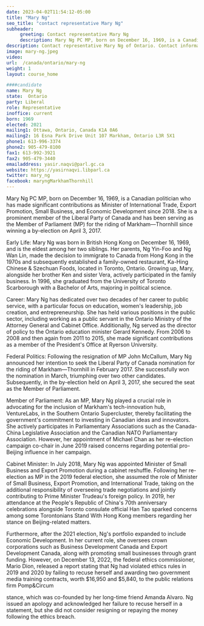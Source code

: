 ```yaml
---
date: 2023-04-02T11:54:12-05:00
title: "Mary Ng"
seo_title: "contact representative Mary Ng"
subheader:
     greeting: Contact representative Mary Ng
     description: Mary Ng PC MP, born on December 16, 1969, is a Canadian politician who has made significant contributions as Minister of International Trade, Export Promotion, Small Business, and Economic Development since 2018.
description: Contact representative Mary Ng of Ontario. Contact information for Mary Ng includes email address, phone number, and mailing address.
image: mary-ng.jpeg
video:
url:  /canada/ontario/mary-ng
weight: 1
layout: course_home

####candidate
name: Mary Ng
state:	Ontario
party: Liberal
role: Representative
inoffice: current
born: 1969
elected: 2021
mailing1: Ottawa, Ontario, Canada K1A 0A6
mailing2: 16 Esna Park Drive Unit 107 Markham, Ontario L3R 5X1
phone1: 613-996-3374
phone2: 905-479-8100
fax1: 613-992-3921
fax2: 905-479-3440
emailaddress: yasir.naqvi@parl.gc.ca
website: https://yasirnaqvi.libparl.ca
twitter: mary_ng
facebook: maryngMarkhamThornhill
---
```


Mary Ng PC MP, born on December 16, 1969, is a Canadian politician who has made significant contributions as Minister of International Trade, Export Promotion, Small Business, and Economic Development since 2018. She is a prominent member of the Liberal Party of Canada and has been serving as the Member of Parliament (MP) for the riding of Markham—Thornhill since winning a by-election on April 3, 2017.

Early Life:
Mary Ng was born in British Hong Kong on December 16, 1969, and is the eldest among her two siblings. Her parents, Ng Yin-Foo and Ng Wan Lin, made the decision to immigrate to Canada from Hong Kong in the 1970s and subsequently established a family-owned restaurant, Ka-Hing Chinese & Szechuan Foods, located in Toronto, Ontario. Growing up, Mary, alongside her brother Ken and sister Vera, actively participated in the family business. In 1996, she graduated from the University of Toronto Scarborough with a Bachelor of Arts, majoring in political science.

Career:
Mary Ng has dedicated over two decades of her career to public service, with a particular focus on education, women's leadership, job creation, and entrepreneurship. She has held various positions in the public sector, including working as a public servant in the Ontario Ministry of the Attorney General and Cabinet Office. Additionally, Ng served as the director of policy to the Ontario education minister Gerard Kennedy. From 2006 to 2008 and then again from 2011 to 2015, she made significant contributions as a member of the President's Office at Ryerson University.

Federal Politics:
Following the resignation of MP John McCallum, Mary Ng announced her intention to seek the Liberal Party of Canada nomination for the riding of Markham—Thornhill in February 2017. She successfully won the nomination in March, triumphing over two other candidates. Subsequently, in the by-election held on April 3, 2017, she secured the seat as the Member of Parliament.

Member of Parliament:
As an MP, Mary Ng played a crucial role in advocating for the inclusion of Markham's tech-innovation hub, VentureLabs, in the Southern Ontario Supercluster, thereby facilitating the government's commitment to investing in Canadian ideas and innovators. She actively participates in Parliamentary Associations such as the Canada-China Legislative Association and the Canadian NATO Parliamentary Association. However, her appointment of Michael Chan as her re-election campaign co-chair in June 2019 raised concerns regarding potential pro-Beijing influence in her campaign.

Cabinet Minister:
In July 2018, Mary Ng was appointed Minister of Small Business and Export Promotion during a cabinet reshuffle. Following her re-election as MP in the 2019 federal election, she assumed the role of Minister of Small Business, Export Promotion, and International Trade, taking on the additional responsibility of overseeing trade negotiations and jointly contributing to Prime Minister Trudeau's foreign policy. In 2019, her attendance at the People's Republic of China's 70th anniversary celebrations alongside Toronto consulate official Han Tao sparked concerns among some Torontonians Stand With Hong Kong members regarding her stance on Beijing-related matters.

Furthermore, after the 2021 election, Ng's portfolio expanded to include Economic Development. In her current role, she oversees crown corporations such as Business Development Canada and Export Development Canada, along with promoting small businesses through grant funding. However, on December 13, 2022, the federal ethics commissioner, Mario Dion, released a report stating that Ng had violated ethics rules in 2019 and 2020 by failing to recuse herself and awarding two government media training contracts, worth $16,950 and $5,840, to the public relations firm Pomp&Circum

stance, which was co-founded by her long-time friend Amanda Alvaro. Ng issued an apology and acknowledged her failure to recuse herself in a statement, but she did not consider resigning or repaying the money following the ethics breach.
